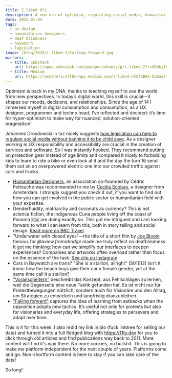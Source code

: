 ```yaml
---
title: I liked Nº2
description: A new era of optimism, regulating social media, humanitarian designers, coconut currencies, design for deaf blindness and the joy of falling forward.
date: 2025-01-04
tags:
  - ux design
  - humanitarian designers
  - deaf blindness
  - baywatch
  - legislation
image: /blog/2025/i-liked-2/falling-forward.jpg
mirrors:
  - title: Substack
    url: https://open.substack.com/pub/porschuetz/p/i-liked-2?r=504kj1&utm_campaign=post&utm_medium=web&showWelcomeOnShare=true
  - title: Medium
    url: https://aestheticaltherapy.medium.com/i-liked-n%C2%BA2-bb6aa2ff9293
---
```


Optimism is back in my DNA, thanks to teaching myself to see the world from new perspectives. In today’s digital world, this skill is crucial—it shapes our moods, decisions, and relationships. Since the age of 14 I immersed myself in digital consumption and consumption, as a UX designer, programmer and techno head, I’ve reflected and decided: it’s time for hyper-optimism to make way for nuanced, solution-oriented pragmatism!

Johannes Drosdowski in taz nicely suggests [how legislation can help to regulate social media without banning it to be child save](https://taz.de/Verbotskultur-auf-Social-Media/!6052977/). As a designer working in UX responsibility and accessibility are crucial in the creation of services and software. So I was instantly hooked. They recommend putting on protection gear instead of age limits and compared it nicely to forbidding kids to learn to ride a bike or even look at it and the day the turn 16 send them out on an overpowered electric one into our crowded traffic against cars and trucks.

- [Humanitarian Designers](https://www.humanitariandesigners.org/), an association co-founded by Cédric Fettouche was recommended to me by [Cecilia Scolaro](https://www.ceciliascolaro.com/), a designer from Amsterdam. I strongly suggest you check it out, if you want to find out how you can get involved in the public sector or humanitarian field with your expertise.
- Genderfluidity, matriarchy and coconuts as currency? This is not science fiction, the indigenous Cuna people living off the coast of Panama 🇵🇦 are doing exactly so. This got me intrigued and i am looking forward to what I can learn from this, both in story telling and social design. [Read more on BBC Travel](https://www.bbc.com/travel/article/20180813-guna-yala-the-islands-where-women-make-the-rules)
- "Underwater with closed eyes"—the title of a short film by [Joe Bloom](https://www.joe-bloom.com/films) famous for _@aview.fromabridge_ made me truly reflect on deafblindness. It got me thinking: how can we simplify our interfaces to deepen experiences? Companies and artworks often overload rather than focus on the essence of the task. [See clip on Instagram](https://www.instagram.com/tv/CfV-ZvAoOOM/?igsh=MWpkMDUzOGxqZXEzZQ==)
- Cars in Baywatch are trans? "She is a stallion, allright" (S01E12) Isn't it ironic how the beach boys give their car a female gender, yet at the same time call it a stallion?
- ["Voranscheitern"](https://taz.de/Protest-in-der-Krise/!6055538/) beschreibt das Konzept, aus Fehlschlägen zu lernen, weil die Gegenseite eine neue Taktik gefunden hat. Es ist nicht nur für Protestbewegungen nützlich, sondern auch für Visionäre und den Alltag, um Strategien zu entwickeln und langfristig dranzubleiben.
- ["Failing forward"](https://taz.de/Protest-in-der-Krise/!6055538/) captures the idea of learning from setbacks when the opposition adopts new tactics. It’s useful not only for protests but also for visionaries and everyday life, offering strategies to persevere and adapt over time.

This is it for this week. I also redid my link in bio (fuck linktree for selling our data) and turned it into a full fledged blog with https://11ty.dev for you to click through old articles and find publications way back to 2011. More content will find it's way there. No more cookies, no bullshit. This is going to make me platform independent for the next couple of years. Platforms come and go. Non-shortform content is here to stay if you can take care of the data!

So long!

